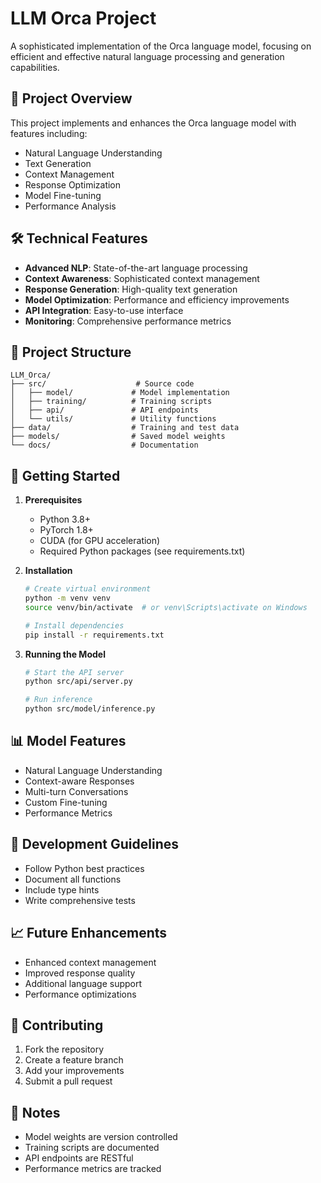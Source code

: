 # LLM Orca Project

A sophisticated implementation of the Orca language model, focusing on efficient and effective natural language processing and generation capabilities.

## 🎯 Project Overview
This project implements and enhances the Orca language model with features including:
- Natural Language Understanding
- Text Generation
- Context Management
- Response Optimization
- Model Fine-tuning
- Performance Analysis

## 🛠️ Technical Features
- **Advanced NLP**: State-of-the-art language processing
- **Context Awareness**: Sophisticated context management
- **Response Generation**: High-quality text generation
- **Model Optimization**: Performance and efficiency improvements
- **API Integration**: Easy-to-use interface
- **Monitoring**: Comprehensive performance metrics

## 📁 Project Structure
```
LLM_Orca/
├── src/                    # Source code
│   ├── model/             # Model implementation
│   ├── training/          # Training scripts
│   ├── api/               # API endpoints
│   └── utils/             # Utility functions
├── data/                  # Training and test data
├── models/                # Saved model weights
└── docs/                  # Documentation
```

## 🚀 Getting Started
1. **Prerequisites**
   - Python 3.8+
   - PyTorch 1.8+
   - CUDA (for GPU acceleration)
   - Required Python packages (see requirements.txt)

2. **Installation**
   ```bash
   # Create virtual environment
   python -m venv venv
   source venv/bin/activate  # or venv\Scripts\activate on Windows
   
   # Install dependencies
   pip install -r requirements.txt
   ```

3. **Running the Model**
   ```bash
   # Start the API server
   python src/api/server.py
   
   # Run inference
   python src/model/inference.py
   ```

## 📊 Model Features
- Natural Language Understanding
- Context-aware Responses
- Multi-turn Conversations
- Custom Fine-tuning
- Performance Metrics

## 🔧 Development Guidelines
- Follow Python best practices
- Document all functions
- Include type hints
- Write comprehensive tests

## 📈 Future Enhancements
- Enhanced context management
- Improved response quality
- Additional language support
- Performance optimizations

## 🤝 Contributing
1. Fork the repository
2. Create a feature branch
3. Add your improvements
4. Submit a pull request

## 📝 Notes
- Model weights are version controlled
- Training scripts are documented
- API endpoints are RESTful
- Performance metrics are tracked 